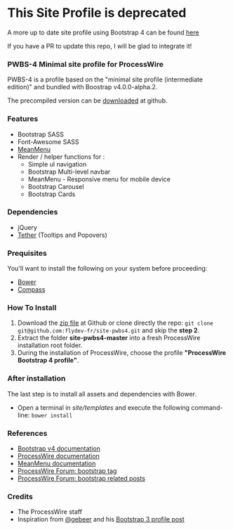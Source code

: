 # This Site Profile is deprecated
A more up to date site profile using Bootstrap 4 can be found [here](https://github.com/rafaoski/site-bs4)

If you have a PR to update this repo, I will be glad to integrate it!


### PWBS-4 Minimal site profile for ProcessWire

PWBS-4 is a profile based on the "minimal site profile (intermediate edition)" and bundled with Boostrap v4.0.0-alpha.2.

The precompiled version can be [downloaded](https://github.com/flydev-fr/site-pwbs4/archive/precompiled.zip) at github.

### Features
* Bootstrap SASS
* Font-Awesome SASS
* [MeanMenu](http://www.meanthemes.com/plugins/meanmenu/)
* Render / helper functions for :
    * Simple ul navigation
    * Bootstrap Multi-level navbar
    * MeanMenu - Responsive menu for mobile device
    * Bootstrap Carousel
    * Bootstrap Cards
    
### Dependencies
* jQuery
* [Tether](http://tether.io/) (Tooltips and Popovers)

### Prequisites
You'll want to install the following on your system before proceeding:
* [Bower](https://bower.io/#install-bower/)
* [Compass](http://compass-style.org/install/)

### How To Install
1. Download the [zip file](https://github.com/flydev-fr/site-pwbs4/archive/master.zip) at Github or clone directly the repo: ```git clone git@github.com:flydev-fr/site-pwbs4.git``` and skip the **step 2**.
2. Extract the folder **site-pwbs4-master** into a fresh ProcessWire installation root folder.
3. During the installation of ProcessWire, choose the profile **"ProcessWire Bootstrap 4 profile"**.

### After installation
The last step is to install all assets and dependencies with Bower.
* Open a terminal in *site/templates* and execute the following command-line: ```bower install```

### References
* [Bootstrap v4 documentation](http://v4-alpha.getbootstrap.com/getting-started/introduction/)
* [ProcessWire documentation](https://processwire.com/docs/)
* [MeanMenu documentation](https://github.com/meanthemes/meanMenu)
* [ProcessWire Forum: bootstrap tag](https://processwire.com/talk/tags/forums/bootstrap/)
* [ProcessWire Forum: bootstrap related posts](https://encrypted.google.com/#q=site:processwire.com%2Ftalk+bootstrap)

### Credits
* The ProcessWire staff
* Inspiration from [@gebeer](https://github.com/gebeer/) and his [Bootstrap 3 profile post](https://processwire.com/talk/topic/9584-bootstrap-3-sass-fontawesome-blank-site-profile/)
